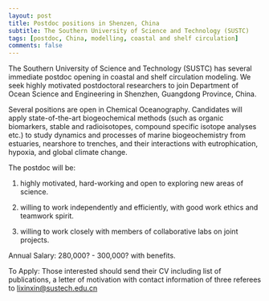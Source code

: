 ```yaml
---
layout: post
title: Postdoc positions in Shenzen, China
subtitle: The Southern University of Science and Technology (SUSTC)
tags: [postdoc, China, modelling, coastal and shelf circulation]
comments: false
---
```

The Southern University of Science and Technology (SUSTC) has several immediate postdoc opening in coastal and shelf circulation modeling. We seek highly motivated postdoctoral researchers to join Department of Ocean Science and Engineering in Shenzhen, Guangdong Province, China.

Several positions are open in Chemical Oceanography. Candidates will apply state-of-the-art biogeochemical methods (such as organic biomarkers, stable and radioisotopes, compound specific isotope analyses etc.) to study dynamics and processes of marine biogeochemistry from estuaries, nearshore to trenches, and their interactions with eutrophication, hypoxia, and global climate change.

The postdoc will be:

1. highly motivated, hard-working and open to exploring new areas of science.

2. willing to work independently and efficiently, with good work ethics and teamwork spirit.

3. willing to work closely with members of collaborative labs on joint projects.

Annual Salary: 280,000? - 300,000? with benefits.

To Apply: Those interested should send their CV including list of publications, a letter of motivation with contact information of three referees to
lixinxin@sustech.edu.cn

